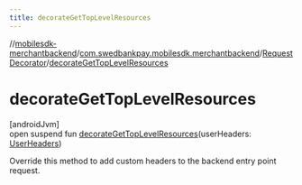```yaml
---
title: decorateGetTopLevelResources
---
```

//[mobilesdk-merchantbackend](../../../index.html)/[com.swedbankpay.mobilesdk.merchantbackend](../index.html)/[RequestDecorator](index.html)/[decorateGetTopLevelResources](decorate-get-top-level-resources.html)



# decorateGetTopLevelResources



[androidJvm]\
open suspend fun [decorateGetTopLevelResources](decorate-get-top-level-resources.html)(userHeaders: [UserHeaders](../-user-headers/index.html))



Override this method to add custom headers to the backend entry point request.




